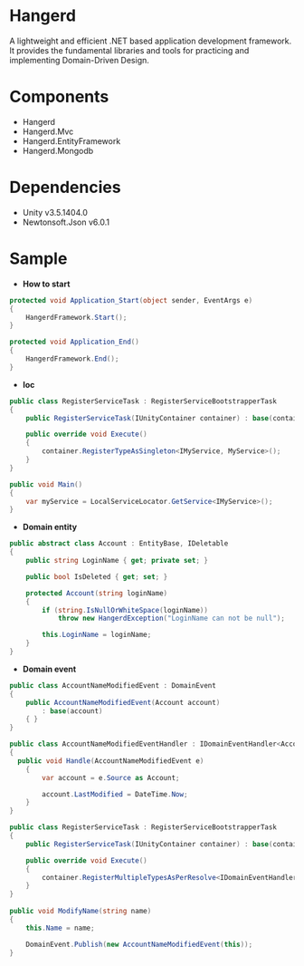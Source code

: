 Hangerd
===================

A lightweight and efficient .NET based application development framework. It provides the fundamental libraries and tools for practicing and implementing Domain-Driven Design.

Components
===================

- Hangerd
- Hangerd.Mvc
- Hangerd.EntityFramework
- Hangerd.Mongodb

Dependencies
===================

- Unity v3.5.1404.0
- Newtonsoft.Json v6.0.1

Sample
===================

- **How to start**

```csharp
protected void Application_Start(object sender, EventArgs e)
{
	HangerdFramework.Start();
}

protected void Application_End()
{
	HangerdFramework.End();
}
```

- **Ioc**

```csharp
public class RegisterServiceTask : RegisterServiceBootstrapperTask
{
	public RegisterServiceTask(IUnityContainer container) : base(container) { }

	public override void Execute()
	{
		container.RegisterTypeAsSingleton<IMyService, MyService>();
	}
}

public void Main()
{
	var myService = LocalServiceLocator.GetService<IMyService>();
}
```

- **Domain entity**
```csharp
public abstract class Account : EntityBase, IDeletable
{
	public string LoginName { get; private set; }

	public bool IsDeleted { get; set; }

	protected Account(string loginName)
	{
		if (string.IsNullOrWhiteSpace(loginName))
			throw new HangerdException("LoginName can not be null");

		this.LoginName = loginName;
	}
}
```

- **Domain event**
```csharp
public class AccountNameModifiedEvent : DomainEvent
{
	public AccountNameModifiedEvent(Account account)
		: base(account)
	{ }
}

public class AccountNameModifiedEventHandler : IDomainEventHandler<AccountNameModifiedEvent>
{
  public void Handle(AccountNameModifiedEvent e)
	{
		var account = e.Source as Account;

		account.LastModified = DateTime.Now;
	}
}

public class RegisterServiceTask : RegisterServiceBootstrapperTask
{
	public RegisterServiceTask(IUnityContainer container) : base(container) { }

	public override void Execute()
	{
		container.RegisterMultipleTypesAsPerResolve<IDomainEventHandler<AccountNameModifiedEvent>, AccountNameModifiedEventHandler>();
	}
}
	
public void ModifyName(string name)
{
	this.Name = name;

	DomainEvent.Publish(new AccountNameModifiedEvent(this));
}
```
